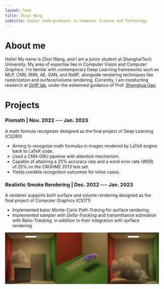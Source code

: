 ```yaml
---
layout: home
title: Zhiyi Wang
subtitle: Junior Undergraduate in Computer Science and Technology
---
```


# About me

Hello! My name is Zhiyi Wang, and I am a junior student at ShanghaiTech University. 
My area of expertise lies in Computer Vision and Computer Graphics.
I'm familar with contemporary Deep Learning frameworks such as 
MLP, CNN, RNN, AE, GAN, and NeRF, alongside rendering techniques like rasterization and 
surface/volume rendering. Currently, I am conducting research at 
[SVIP lab](https://svip-lab.github.io/), under the esteemed guidance of 
Prof. [Shenghua Gao](https://sist.shanghaitech.edu.cn/sist_en/2020/0814/c7582a54772/page.htm).

# Projects

### Pixmath | Nov. 2022 --- Jan. 2023

A math formula recognizer designed as the final project of Deep Learning (CS280)
- Aiming to recognize math formulas in images rendered by LaTeX engine back to LaTeX code.
- Used a CNN-GRU pipeline with attention mechanism.
- Capable of attaining a 25% accuracy rate and a word error rate (WER) of 25% on the CROHME 2013 test set.
- Yields credible recognition outcomes for inline cases.

### Realistic Smoke Rendering | Dec. 2022 --- Jan. 2023

A renderer supports both surface and volume rendering 
designed as the final project of Computer Graphics (CS171)
- Implemented basic Monte-Carlo *Path-Tracing* for surface rendering. 
- Implemented sampler with *Delta-Tracking* and transmittance estimation with *Ratio-Tracking*, in addition to their integration with surface rendering.

![smoke_rendering.png](./assets/smoke_rendering.png)
